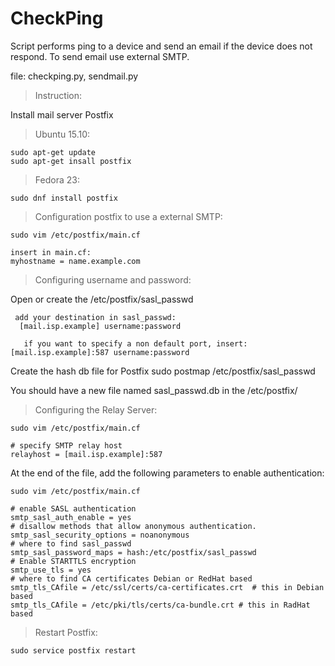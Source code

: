 # CheckPing
Script performs ping to a device and send an email if the device does not respond.
To send email use external SMTP.

file: checkping.py, sendmail.py

>Instruction:

Install mail server Postfix

>Ubuntu 15.10:

    sudo apt-get update
    sudo apt-get insall postfix

>Fedora 23:

    sudo dnf install postfix

>Configuration postfix to use a external SMTP:

    sudo vim /etc/postfix/main.cf

    insert in main.cf:
    myhostname = name.example.com
 
>Configuring username and password:

  Open or create the /etc/postfix/sasl_passwd 

     add your destination in sasl_passwd: 
      [mail.isp.example] username:password
   
       if you want to specify a non default port, insert: [mail.isp.example]:587 username:password

Create the hash db file for Postfix
   sudo postmap /etc/postfix/sasl_passwd
   
You should have a new file named sasl_passwd.db in the /etc/postfix/

>Configuring the Relay Server:

    sudo vim /etc/postfix/main.cf
    
    # specify SMTP relay host 
    relayhost = [mail.isp.example]:587
    
At the end of the file, add the following parameters to enable authentication:

    sudo vim /etc/postfix/main.cf
    
    # enable SASL authentication 
    smtp_sasl_auth_enable = yes
    # disallow methods that allow anonymous authentication. 
    smtp_sasl_security_options = noanonymous
    # where to find sasl_passwd
    smtp_sasl_password_maps = hash:/etc/postfix/sasl_passwd
    # Enable STARTTLS encryption 
    smtp_use_tls = yes
    # where to find CA certificates Debian or RedHat based
    smtp_tls_CAfile = /etc/ssl/certs/ca-certificates.crt  # this in Debian based
    smtp_tls_CAfile = /etc/pki/tls/certs/ca-bundle.crt # this in RadHat based
    
>Restart Postfix:

    sudo service postfix restart
    

  
    
